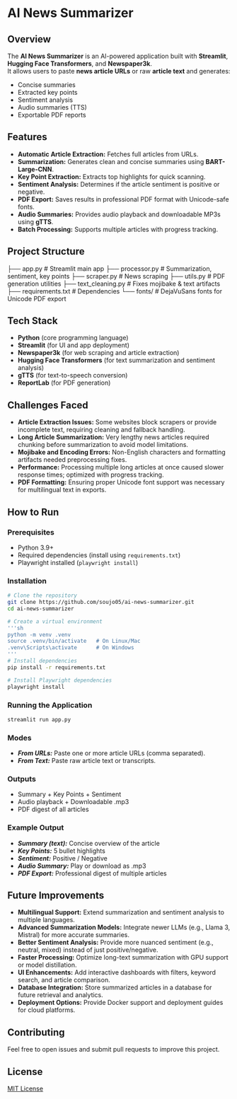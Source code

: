 # AI News Summarizer

## Overview

The **AI News Summarizer** is an AI-powered application built with **Streamlit**, **Hugging Face Transformers**, and **Newspaper3k**.  
It allows users to paste **news article URLs** or raw **article text** and generates:

- Concise summaries  
- Extracted key points  
- Sentiment analysis  
- Audio summaries (TTS)  
- Exportable PDF reports  

## Features

- **Automatic Article Extraction:** Fetches full articles from URLs.  
- **Summarization:** Generates clean and concise summaries using **BART-Large-CNN**.  
- **Key Point Extraction:** Extracts top highlights for quick scanning.  
- **Sentiment Analysis:** Determines if the article sentiment is positive or negative.  
- **PDF Export:** Saves results in professional PDF format with Unicode-safe fonts.  
- **Audio Summaries:** Provides audio playback and downloadable MP3s using **gTTS**.  
- **Batch Processing:** Supports multiple articles with progress tracking.  

## Project Structure

├── app.py # Streamlit main app
├── processor.py # Summarization, sentiment, key points
├── scraper.py # News scraping
├── utils.py # PDF generation utilities
├── text_cleaning.py # Fixes mojibake & text artifacts
├── requirements.txt # Dependencies
└── fonts/ # DejaVuSans fonts for Unicode PDF export

## Tech Stack

- **Python** (core programming language)
- **Streamlit** (for UI and app deployment)
- **Newspaper3k** (for web scraping and article extraction)
- **Hugging Face Transformers** (for text summarization and sentiment analysis)
- **gTTS** (for text-to-speech conversion)
- **ReportLab** (for PDF generation)

## Challenges Faced

- **Article Extraction Issues:** Some websites block scrapers or provide incomplete text, requiring cleaning and fallback handling.
- **Long Article Summarization:** Very lengthy news articles required chunking before summarization to avoid model limitations.
- **Mojibake and Encoding Errors:** Non-English characters and formatting artifacts needed preprocessing fixes.
- **Performance:** Processing multiple long articles at once caused slower response times; optimized with progress tracking.
- **PDF Formatting:** Ensuring proper Unicode font support was necessary for multilingual text in exports.

## How to Run

### Prerequisites

- Python 3.9+  
- Required dependencies (install using `requirements.txt`)  
- Playwright installed (`playwright install`)  

### Installation

```sh
# Clone the repository
git clone https://github.com/soujo05/ai-news-summarizer.git
cd ai-news-summarizer

# Create a virtual environment
'''sh
python -m venv .venv
source .venv/bin/activate   # On Linux/Mac
.venv\Scripts\activate      # On Windows
'''
# Install dependencies
pip install -r requirements.txt

# Install Playwright dependencies
playwright install
```
### Running the Application

```sh
streamlit run app.py
```

### Modes

- ***From URLs:*** Paste one or more article URLs (comma separated).
- ***From Text:*** Paste raw article text or transcripts.

### Outputs

- Summary + Key Points + Sentiment
- Audio playback + Downloadable .mp3
- PDF digest of all articles

### Example Output

- ***Summary (text):*** Concise overview of the article
- ***Key Points:*** 5 bullet highlights
- ***Sentiment:*** Positive / Negative
- ***Audio Summary:*** Play or download as .mp3
- ***PDF Export:*** Professional digest of multiple articles

## Future Improvements

- **Multilingual Support:** Extend summarization and sentiment analysis to multiple languages.  
- **Advanced Summarization Models:** Integrate newer LLMs (e.g., Llama 3, Mistral) for more accurate summaries.  
- **Better Sentiment Analysis:** Provide more nuanced sentiment (e.g., neutral, mixed) instead of just positive/negative.  
- **Faster Processing:** Optimize long-text summarization with GPU support or model distillation.  
- **UI Enhancements:** Add interactive dashboards with filters, keyword search, and article comparison.  
- **Database Integration:** Store summarized articles in a database for future retrieval and analytics.  
- **Deployment Options:** Provide Docker support and deployment guides for cloud platforms.  

## Contributing

Feel free to open issues and submit pull requests to improve this project.

## License

[MIT License](LICENSE)
